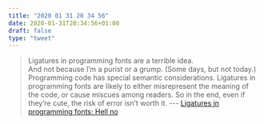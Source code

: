 ```yaml
---
title: "2020 01 31 20 34 56"
date: 2020-01-31T20:34:56+01:00
draft: false
type: "tweet"
---
```

> Ligatures in programming fonts are a terrible idea.<br>
> And not because I’m a purist or a grump. (Some days, but not today.) Programming code has special semantic considerations. Ligatures in programming fonts are likely to either misrepresent the meaning of the code, or cause miscues among readers. So in the end, even if they’re cute, the risk of error isn’t worth it. --- [Ligatures in programming fonts: Hell no](https://practicaltypography.com/ligatures-in-programming-fonts-hell-no.html)
